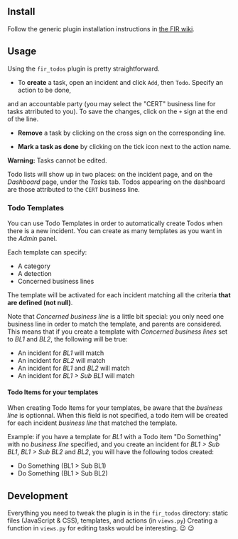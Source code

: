 ## Install

Follow the generic plugin installation instructions in [the FIR wiki](https://github.com/certsocietegenerale/FIR/wiki/Plugins).

## Usage

Using the `fir_todos` plugin is pretty straightforward.

* To **create** a task, open an incident and click `Add`, then `Todo`. Specify an action to be done,

 and an accountable party (you may select the "CERT" business line for tasks atrributed to you). 
 To save the changes, click on the `+` sign at the end of the line.

* **Remove** a task by clicking on the cross sign on the corresponding line.

* **Mark a task as done** by clicking on the tick icon next to the action name.

**Warning:** Tasks cannot be edited.

Todo lists will show up in two places: on the incident page, and on the *Dashboard* page, under the *Tasks* tab. Todos appearing on the dashboard are those attributed to the `CERT` business line.

### Todo Templates

You can use Todo Templates in order to automatically create Todos when there is a new incident. You can create as many templates as you want in the *Admin* panel.

Each template can specify:

* A category
* A detection
* Concerned business lines

The template will be activated for each incident matching all the criteria **that are defined (not null)**.

Note that *Concerned business line* is a little bit special: you only need one business line in order to match the template, and parents are considered. This means that if you create a template with *Concerned business lines* set to *BL1* and *BL2*, the following will be true:

* An incident for *BL1* will match
* An incident for *BL2* will match
* An incident for *BL1* and *BL2* will match
* An incident for *BL1 > Sub BL1* will match

#### Todo Items for your templates

When creating Todo Items for your templates, be aware that the *business line* is optionnal. When this field is not specified, a todo item will be created for each incident *business line* that matched the template.

Example: if you have a template for *BL1* with a Todo item "Do Something" with no *business line* specified, and you create an incident for *BL1 > Sub BL1*, *BL1 > Sub BL2* and *BL2*, you will have the following todos created:

* Do Something (BL1 > Sub BL1)
* Do Something (BL1 > Sub BL2)

## Development

Everything you need to tweak the plugin is in the `fir_todos` directory: static files (JavaScript & CSS), templates, and actions (in `views.py`) Creating a function in `views.py` for editing tasks would be interesting. :wink: :wink:
